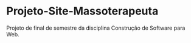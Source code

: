 # Projeto-Site-Massoterapeuta
Projeto de final de semestre da disciplina Construção de Software para Web.  
